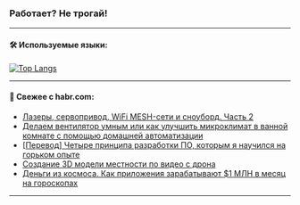 ### Работает? Не трогай!

---
<!--
#### 🛠️ Technical stack:

![Java](https://img.shields.io/badge/Java-informational?logo=Oracle&style=flat&logoColor=white&color=FF4500)
![Kotlin](https://img.shields.io/badge/Kotlin-informational?logo=Kotlin&style=flat&logoColor=white&color=774D97)
![TS](https://img.shields.io/badge/TypeScript-informational?logo=typeScript&style=flat&logoColor=black&color=017acc)
![Python](https://img.shields.io/badge/Python-informational?logo=Python&style=flat&logoColor=black&color=ffdd54) <br>
![Spring](https://img.shields.io/badge/Spring-informational?logo=Spring&style=flat&logoColor=white&color=6DB33F) 
![SpringBoot](https://img.shields.io/badge/SpringBoot-informational?logo=SpringBoot&style=flat&logoColor=white&color=6DB33F)
![Nest](https://img.shields.io/badge/NestJS-informational?logo=NestJS&style=flat&logoColor=white&color=E0234E) 
![NodeJS](https://img.shields.io/badge/NodeJS-informational?logo=node.js&style=flat&logoColor=white&color=70A760)<br>
![PostgreSQL](https://img.shields.io/badge/PostgreSQL-informational?logo=PostgreSQL&style=flat&logoColor=white&color=DAA520)
![MongoDB](https://img.shields.io/badge/MongoDB-informational?logo=MongoDB&style=flat&logoColor=white&color=870000)
![Apache](https://img.shields.io/badge/Apache-informational?logo=apache&style=flat&logoColor=white&color=f74e28)

___ 
-->

#### 🛠️ Используемые языки:

[![Top Langs](https://github-readme-stats-u2qms2cxw-advtsettinggmailcoms-projects.vercel.app/api/top-langs/?username=zloylis&langs_count=10&hide_title=true&title_color=e6edf3&size_weight=0.5&count_weight=0.5&layout=compact&hide_progress=true&hide_border=true&theme=dracula)](https://github.com/zloylis)

<!---


####  :octocat:&nbsp;&nbsp; Статистика:

![GitHub stats](https://github-readme-stats-u2qms2cxw-advtsettinggmailcoms-projects.vercel.app/api?username=zloylis&show_icons=true&hide_border=true&theme=dracula&title_color=e6edf3&include_all_commits=true&count_private=true&hide_rank=false&hide_title=true&rank_icon=github)
-->
---

#### 💬 Свежее с habr.com:

<!-- BLOG-POST-LIST:START -->
- [Лазеры, сервопривод, WiFi MESH-сети и сноуборд. Часть 2](https://habr.com/ru/articles/812667/?utm_source=habrahabr&utm_medium=rss&utm_campaign=812667)
- [Делаем вентилятор умным или как улучшить микроклимат в ванной комнате с помощью домашней автоматизации](https://habr.com/ru/companies/timeweb/articles/823752/?utm_source=habrahabr&utm_medium=rss&utm_campaign=823752)
- [[Перевод] Четыре принципа разработки ПО, которым я научился на горьком опыте](https://habr.com/ru/companies/productivity_inside/articles/827062/?utm_source=habrahabr&utm_medium=rss&utm_campaign=827062)
- [Создание 3D модели местности по видео с дрона](https://habr.com/ru/articles/827028/?utm_source=habrahabr&utm_medium=rss&utm_campaign=827028)
- [Деньги из космоса. Как приложения зарабатывают $1 МЛН в месяц на гороскопах](https://habr.com/ru/articles/826808/?utm_source=habrahabr&utm_medium=rss&utm_campaign=826808)
<!-- BLOG-POST-LIST:END -->

---
